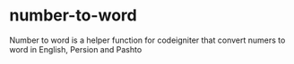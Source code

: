 # number-to-word
Number to word is a helper function for codeigniter that convert numers to word in English, Persion and Pashto
